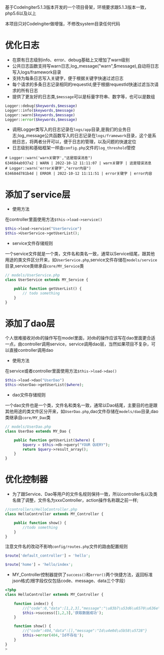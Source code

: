 基于CodeIngiter5.1.3版本开发的一个项目骨架，环境要求跟5.1.3版本一致，php5.6以及以上

本项目只对CodeIngiter做增强，不修改system目录任何代码

# 优化日志
- 在原有日志级别info、error、debug基础上又增加了warn级别
- 公共日志函数支持写warn日志,log_message("warn",$message),自动将日志写入logs/framework目录
- 支持为每条日志写入关键字，便于根据关键字快速过滤日志
- 每个请求的多条日志记录相同的requestId,便于根据requestId快速过滤当次请求的所有日志
- 提供了更友好的日志类,`$message`可以是标量字符串、数字等，也可以是数组
```php
Logger::debug($keywords,$message)
Logger::info($keywords,$message)
Logger::warn($keywords,$message)
Logger::error($keywords,$message)
```
- 调用Logger类写入的日志记录在`logs/app`目录,是我们的业务日志;log_message公共函数写入的日志记录在`logs/framework`目录，这个是系统日志，将两者分开可以，便于日志的管理，以及问题的快速定位
- 日志级别和基础框架一样由`config.php`文件的`log_threshold`管控
```shell
# Logger::warn('warn关键字',"这是错误消息")
634684ab937a2 | WARN | 2022-10-12 11:11:07 | warn关键字 | 这是错误消息
# Logger::warn('error关键字',"error内容")
634684d781b4d | ERROR | 2022-10-12 11:11:51 | error关键字 | error内容
```

# 添加了service层

- 使用方法

在controller里面使用方法`$this->load->service()`
```php
$this->load->service("UserService")
$this->UserService->getUserList();
```

- service文件存储规则

一个service文件就是一个类，文件名和类名一致，通常以Service结尾，跟其他用途的类文件区分开来，如`UserService.php`,service文件存储在`models/service`目录,service类继承自`core/MY_Service`类
```php
// models/UserService.php
class UserService extends MY_Service {

    public function getUserList() {
        // todo something
    }
}
```
# 添加了dao层
个人很难接收对db的操作写在model里面，对db的操作应该写在dao里面更合适一点，由controller调用service，service调用dao层，当然如果项目不复杂，可以直接controller调用dao
- 使用方法

在service或者controller里面使用方法`$this->load->dao()`
```php
$this->load->dao("UserDao")
$this->UserDao->getUserList($where);
```

- dao文件存储规则

一个dao文件也是一个类，文件名和类名一致，通常以Dao结尾，主要目的也是跟其他用途的类文件区分开来，如`UserDao.php`,dao文件存储在`models/dao`目录,dao类继承自`core/MY_Dao`类
```php
// models/UserDao.php
class UserDao extends MY_Dao {

    public function getUserList($where) {
        $query = $this->db->query("YOUR QUERY");
        return $query->result_array();
    }
}
```
# 优化控制器
- 为了跟Service、Dao等用户的文件名规则保持一致，所以controller名以及类名做了调整，文件名为xxxController，action操作名称跟之前一样;
```php
//controllers/HelloController.php
class HelloController extends MY_Controller {

    public function show() {
        //todo something
    }
}
```
注意文件名的改动不影响`config/routes.php`文件的路由配置规则
```php
$route['default_controller'] = 'hello';

$route['home'] = 'hello/index';
```

- MY_Controller控制器提供了`success()`和`error()`两个快捷方法，返回标准json格式(根字段仅仅包括code、message、data三个字段）
```php
<?php
class HelloController extends MY_Controller {
    
    function index() {
        //{"code":0,"data":[1,2,3],"message":"\u83b7\u53d6\u6570\u636e\u6210\u529f"}
        $this->success([1,2,3],'获取数据成功');
    }

    function show() {
        //{"code":404,"data":[],"message":"Id\u4e0d\u5b58\u5728"}
        $this->error(404,'Id不存在');
    }
}
>
```